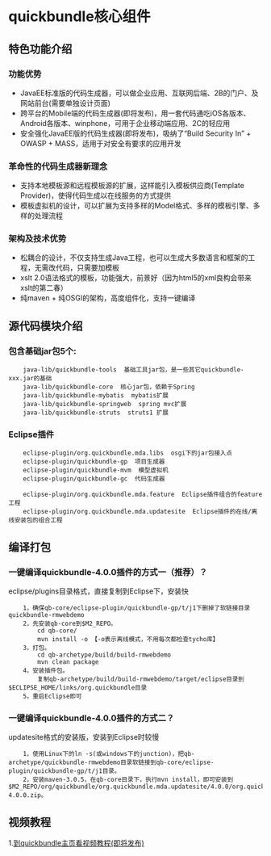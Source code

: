 quickbundle核心组件
====================================================

特色功能介绍
----------------------------------------------------
### 功能优势
* JavaEE标准版的代码生成器，可以做企业应用、互联网后端、2B的门户、及网站前台(需要单独设计页面)
* 跨平台的Mobile端的代码生成器(即将发布)，用一套代码通吃iOS各版本、Android各版本、winphone，可用于企业移动端应用、2C的轻应用
* 安全强化JavaEE版的代码生成器(即将发布)，吸纳了“Build Security In” + OWASP + MASS，适用于对安全有要求的应用开发

### 革命性的代码生成器新理念
* 支持本地模板源和远程模板源的扩展，这样能引入模板供应商(Template Provider)，使得代码生成以在线服务的方式提供
* 模板虚拟机的设计，可以扩展为支持多样的Model格式、多样的模板引擎、多样的处理流程


### 架构及技术优势
* 松耦合的设计，不仅支持生成Java工程，也可以生成大多数语言和框架的工程，无需改代码，只需要加模板
* xslt 2.0语法格式的模板，功能强大，前景好（因为html5的xml良构会带来xslt的第二春）
* 纯maven + 纯OSGI的架构，高度组件化，支持一键编译
		

源代码模块介绍
----------------------------------------------------
### 包含基础jar包5个:
		java-lib/quickbundle-tools  基础工具jar包，是一些其它quickbundle-xxx.jar的基础
		java-lib/quickbundle-core  核心jar包，依赖于Spring
		java-lib/quickbundle-mybatis  mybatis扩展
		java-lib/quickbundle-springweb  spring mvc扩展
		java-lib/quickbundle-struts  struts1 扩展
	
### Eclipse插件
		eclipse-plugin/org.quickbundle.mda.libs  osgi下的jar包接入点
		eclipse-plugin/quickbundle-gp  项目生成器
		eclipse-plugin/quickbundle-mvm  模型虚拟机
		eclipse-plugin/quickbundle-gc  代码生成器
		
		eclipse-plugin/org.quickbundle.mda.feature  Eclipse插件组合的feature工程
		eclipse-plugin/org.quickbundle.mda.updatesite  Eclipse插件的在线/离线安装包的组合工程

编译打包
----------------------------------------------------
### 一键编译quickbundle-4.0.0插件的方式一（推荐）？
eclipse/plugins目录格式，直接复制到Eclipse下，安装快

		1，确保qb-core/eclipse-plugin/quickbundle-gp/t/j1下删掉了软链接目录quickbundle-rmwebdemo
		2，先安装qb-core到$M2_REPO。
			cd qb-core/
			mvn install -o 【-o表示离线模式，不用每次都检查tycho库】
		3，打包。
			cd qb-archetype/build/build-rmwebdemo
			mvn clean package
		4，安装插件包。
			复制qb-archetype/build/build-rmwebdemo/target/eclipse目录到$ECLIPSE_HOME/links/org.quickbundle目录
		5，重启Eclipse即可
		
### 一键编译quickbundle-4.0.0插件的方式二？
updatesite格式的安装版，安装到Eclipse时较慢

		1，使用Linux下的ln -s(或windows下的junction)，把qb-archetype/quickbundle-rmwebdemo目录软链接到qb-core/eclipse-plugin/quickbundle-gp/t/j1目录。
		2，安装maven-3.0.5，在qb-core目录下，执行mvn install，即可安装到$M2_REPO/org/quickbundle/org.quickbundle.mda.updatesite/4.0.0/org.quickbundle.mda.updatesite-4.0.0.zip。


		
视频教程
----------------------------------------------------
1.[到quickbundle主页看视频教程(即将发布)](http://www.quickbundle.org)<br/>
